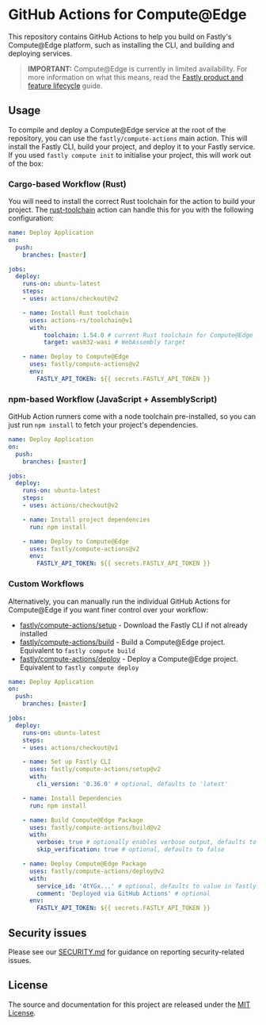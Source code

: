 # GitHub Actions for Compute@Edge

This repository contains GitHub Actions to help you build on Fastly's Compute@Edge platform, such as installing the CLI, and building and deploying services.

> **IMPORTANT:** Compute@Edge is currently in limited availability. For more information on what this means, read the [Fastly product and feature lifecycle](https://docs.fastly.com/products/fastly-product-lifecycle#limited-availability) guide.

## Usage

To compile and deploy a Compute@Edge service at the root of the repository, you can use the `fastly/compute-actions` main action. This will install the Fastly CLI, build your project, and deploy it to your Fastly service. If you used `fastly compute init` to initialise your project, this will work out of the box:

### Cargo-based Workflow (Rust)

You will need to install the correct Rust toolchain for the action to build your project. The [rust-toolchain](https://github.com/marketplace/actions/rust-toolchain) action can handle this for you with the following configuration:

```yml
name: Deploy Application
on:
  push:
    branches: [master]

jobs:
  deploy:
    runs-on: ubuntu-latest
    steps:
    - uses: actions/checkout@v2

    - name: Install Rust toolchain
      uses: actions-rs/toolchain@v1
      with:
          toolchain: 1.54.0 # current Rust toolchain for Compute@Edge
          target: wasm32-wasi # WebAssembly target

    - name: Deploy to Compute@Edge
      uses: fastly/compute-actions@v2
      env:
        FASTLY_API_TOKEN: ${{ secrets.FASTLY_API_TOKEN }}
```

### npm-based Workflow (JavaScript + AssemblyScript)

GitHub Action runners come with a node toolchain pre-installed, so you can just run `npm install` to fetch your project's dependencies.

```yml
name: Deploy Application
on:
  push:
    branches: [master]

jobs:
  deploy:
    runs-on: ubuntu-latest
    steps:
    - uses: actions/checkout@v2

    - name: Install project dependencies
      run: npm install

    - name: Deploy to Compute@Edge
      uses: fastly/compute-actions@v2
      env:
        FASTLY_API_TOKEN: ${{ secrets.FASTLY_API_TOKEN }}
```

### Custom Workflows

Alternatively, you can manually run the individual GitHub Actions for Compute@Edge if you want finer control over your workflow:

- [fastly/compute-actions/setup](setup/index.js) - Download the Fastly CLI if not already installed
- [fastly/compute-actions/build](build/index.js) - Build a Compute@Edge project. Equivalent to `fastly compute build`
- [fastly/compute-actions/deploy](deploy/index.js) - Deploy a Compute@Edge project. Equivalent to `fastly compute deploy`

```yml
name: Deploy Application
on:
  push:
    branches: [master]

jobs:
  deploy:
    runs-on: ubuntu-latest
    steps:
    - uses: actions/checkout@v1

    - name: Set up Fastly CLI
      uses: fastly/compute-actions/setup@v2
      with:
        cli_version: '0.36.0' # optional, defaults to 'latest'

    - name: Install Dependencies
      run: npm install

    - name: Build Compute@Edge Package
      uses: fastly/compute-actions/build@v2
      with:
        verbose: true # optionally enables verbose output, defaults to false
        skip_verification: true # optional, defaults to false

    - name: Deploy Compute@Edge Package
      uses: fastly/compute-actions/deploy@v2
      with:
        service_id: '4tYGx...' # optional, defaults to value in fastly.toml
        comment: 'Deployed via GitHub Actions' # optional
      env:
        FASTLY_API_TOKEN: ${{ secrets.FASTLY_API_TOKEN }}
```

## Security issues

Please see our [SECURITY.md](SECURITY.md) for guidance on reporting security-related issues.

## License

The source and documentation for this project are released under the [MIT License](LICENSE).
